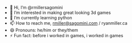 - 👋 Hi, I’m @rmillersagomini
- 👀 I’m interested in making great looking 3d games
- 🌱 I’m currently learning python
- 📫 How to reach me, rmiller@sagomini.com / ryanmiller.ca
- 😄 Pronouns: he/him or they/them
- ⚡ Fun fact: before i worked in games, i worked in games

<!---
rmillersagomini/rmillersagomini is a ✨ special ✨ repository because its `README.md` (this file) appears on your GitHub profile.
You can click the Preview link to take a look at your changes.
--->
